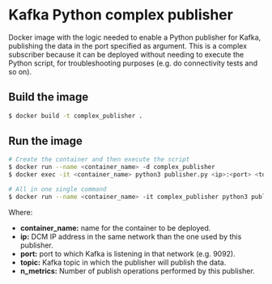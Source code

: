 # Kafka Python complex publisher

Docker image with the logic needed to enable a Python publisher for Kafka, publishing the data in the port specified as argument. This is a complex subscriber because it can be deployed without needing to execute the Python script, for troubleshooting purposes (e.g. do connectivity tests and so on).

## Build the image

```sh
$ docker build -t complex_publisher .
```

## Run the image

```sh
# Create the container and then execute the script
$ docker run --name <container_name> -d complex_publisher
$ docker exec -it <container_name> python3 publisher.py <ip>:<port> <topic> <n_metrics>

# All in one single command
$ docker run --name <container_name> -it complex_publisher python3 publisher.py <ip>:<port> <topic> <n_metrics>
```

Where:

* **container_name:** name for the container to be deployed.
* **ip:** DCM IP address in the same network than the one used by this publisher.
* **port:** port to which Kafka is listening in that network (e.g. 9092).
* **topic:** Kafka topic in which the publisher will publish the data.
* **n_metrics:** Number of publish operations performed by this publisher.
